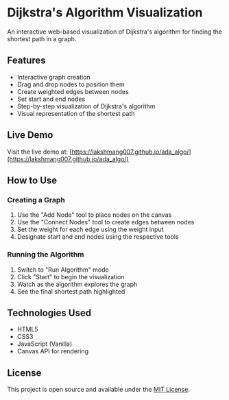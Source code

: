 # Dijkstra's Algorithm Visualization

An interactive web-based visualization of Dijkstra's algorithm for finding the shortest path in a graph.

## Features

- Interactive graph creation
- Drag and drop nodes to position them
- Create weighted edges between nodes
- Set start and end nodes
- Step-by-step visualization of Dijkstra's algorithm
- Visual representation of the shortest path

## Live Demo

Visit the live demo at: [https://lakshmang007.github.io/ada_algo/](https://lakshmang007.github.io/ada_algo/)

## How to Use

### Creating a Graph
1. Use the "Add Node" tool to place nodes on the canvas
2. Use the "Connect Nodes" tool to create edges between nodes
3. Set the weight for each edge using the weight input
4. Designate start and end nodes using the respective tools

### Running the Algorithm
1. Switch to "Run Algorithm" mode
2. Click "Start" to begin the visualization
3. Watch as the algorithm explores the graph
4. See the final shortest path highlighted

## Technologies Used

- HTML5
- CSS3
- JavaScript (Vanilla)
- Canvas API for rendering

## License

This project is open source and available under the [MIT License](LICENSE).
